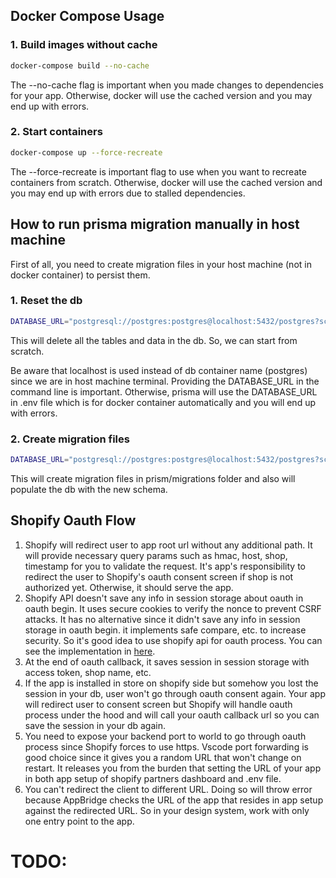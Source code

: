 
## Docker Compose Usage

### 1. Build images without cache
```bash	
docker-compose build --no-cache
```
The --no-cache flag is important when you made changes to dependencies for your app. Otherwise, docker will use the cached version and you may end up with errors.

### 2. Start containers

```bash
docker-compose up --force-recreate
```

The --force-recreate is important flag to use when you want to recreate containers from scratch. Otherwise, docker will use the cached version and you may end up with errors due to stalled dependencies.

## How to run prisma migration manually in host machine
First of all, you need to create migration files in your host machine (not in docker container) to persist them.

### 1. Reset the db
```bash
DATABASE_URL="postgresql://postgres:postgres@localhost:5432/postgres?schema=public" npx prisma migrate reset
```

This will delete all the tables and data in the db. So, we can start from scratch. 

Be aware that localhost is used instead of db container name (postgres) since we are in host machine terminal. Providing the DATABASE_URL in the command line is important. Otherwise, prisma will use the DATABASE_URL in .env file which is for docker container automatically and you will end up with errors.

### 2. Create migration files

```bash	
DATABASE_URL="postgresql://postgres:postgres@localhost:5432/postgres?schema=public" npx prisma migrate dev --name test-model
```

This will create migration files in prism/migrations folder and also will populate the db with the new schema.


## Shopify Oauth Flow
1. Shopify will redirect user to app root url without any additional path. It will provide necessary query params such as hmac, host, shop, timestamp for you to validate the request.
It's app's responsibility to redirect the user to Shopify's oauth consent screen if shop is not authorized yet. Otherwise, it should serve the app.
2. Shopify API doesn't save any info in session storage about oauth in oauth begin. It uses secure cookies to verify the nonce to prevent CSRF attacks. It has no alternative since it didn't save any info in session storage in oauth begin. it implements safe compare, etc. to increase security. So it's good idea to use shopify api for oauth process. You can see the implementation in [here](https://github.com/Shopify/shopify-api-js/blob/main/packages/shopify-api/lib/auth/index.ts).
3. At the end of oauth callback, it saves session in session storage with access token, shop name, etc.
4. If the app is installed in store on shopify side but somehow you lost the session in your db, user won't go through oauth consent again. Your app will redirect user to consent screen but Shopify will handle oauth process under the hood and will call your oauth callback url so you can save the session in your db again.
5. You need to expose your backend port to world to go through oauth process since Shopify forces to use https. Vscode port forwarding is good choice since it gives you a random URL that won't change on restart. It releases you from the burden that setting the URL of your app in both app setup of shopify partners dashboard and .env file. 
6. You can't redirect the client to different URL. Doing so will throw error because AppBridge checks the URL of the app that resides in app setup against the redirected URL. So in your design system, work with only one entry point to the app.

# TODO:
